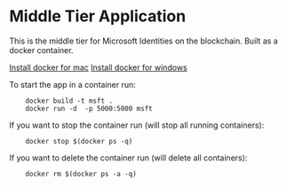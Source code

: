# Middle Tier Application

This is the middle tier for Microsoft Identities on the blockchain. Built as a docker container.


[Install docker for mac](https://docs.docker.com/docker-for-mac/install/)
[Install docker for windows](https://docs.docker.com/docker-for-windows/install/)

To start the app in a container run:

```
    docker build -t msft .
    docker run -d  -p 5000:5000 msft
```

If you want to stop the container run (will stop all running containers):

```
    docker stop $(docker ps -q)
```

If you want to delete the container run (will delete all containers):

```
    docker rm $(docker ps -a -q)
```